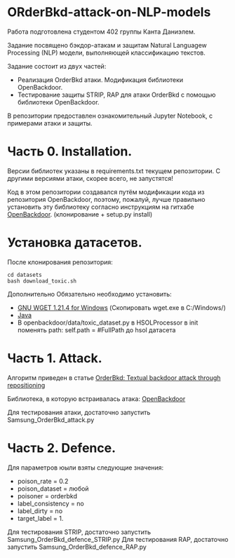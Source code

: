 # ORderBkd-attack-on-NLP-models
Работа подготовлена студентом 402 группы Канта Даниэлем.

Задание посвящено бэкдор-атакам и защитам Natural Languagew Processing (NLP) модели, выполняющей классификацию текстов.

Задание состоит из двух частей: 
- Реализация OrderBkd атаки. Модификация библиотеки OpenBackdoor.
- Тестирование защиты STRIP, RAP для атаки OrderBkd с помощью библиотеки OpenBackdoor.

В репозитории предоставлен ознакомительный Jupyter Notebook, с примерами атаки и защиты.

# Часть 0. Installation.
Версии библиотек указаны в requirements.txt текущем репозитории. С другими версиями атаки, скорее всего, не запустятся!

Код в этом репозитории создавался путём модификации кода из репозитория OpenBackdoor, поэтому, пожалуй, лучше правильно установить эту библиотеку согласно инструкциям на гитхабе [OpenBackdoor](https://github.com/thunlp/OpenBackdoor). (клонирование + setup.py install)

# Установка датасетов.
После клонирования репозитория:
```
cd datasets
bash download_toxic.sh
```

Дополнительно Обязательно необходимо установить:
- [GNU WGET 1.21.4 for Windows](https://eternallybored.org/misc/wget/)  (Скопировать wget.exe в C:/Windows/)
- [Java](https://java2fan.ru/)
- В openbackdoor/data/toxic_dataset.py в HSOLProcessor в init поменять path: self.path = #FullPath до hsol датасета


# Часть 1. Attack.
Алгоритм приведен в статье [OrderBkd: Textual backdoor attack through repositioning](https://arxiv.org/pdf/2402.07689)

Библиотека, в которую встраивалась атака: [OpenBackdoor](https://github.com/thunlp/OpenBackdoor)

Для тестирования атаки, достаточно запустить Samsung_OrderBkd_attack.py

# Часть 2. Defence.

Для параметров юыли взяты следующие значения:
- poison_rate = 0.2
- poison_dataset = любой
- poisoner = orderbkd
- label_consistency = no
- label_dirty = no
- target_label = 1.

Для тестирования STRIP, достаточно запустить Samsung_OrderBkd_defence_STRIP.py
Для тестирования RAP, достаточно запустить Samsung_OrderBkd_defence_RAP.py
